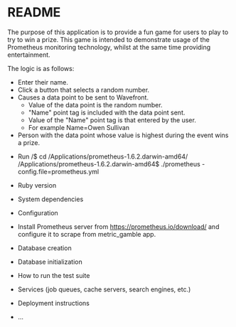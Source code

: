 # README

The purpose of this application is to provide a fun game for users to play to
try to win a prize. This game is intended to demonstrate usage of the Prometheus monitoring technology,
 whilst at the same time providing entertainment.

The logic is as follows:
- Enter their name.
- Click a button that selects a random number.
- Causes a data point to be sent to Wavefront.
  - Value of the data point is the random number.
  - "Name" point tag is included with the data point sent.
  - Value of the "Name" point tag is that entered by the user.
  - For example Name=Owen Sullivan
- Person with the data point whose value is highest during the event wins a prize.

* Run
/$ cd /Applications/prometheus-1.6.2.darwin-amd64/
/Applications/prometheus-1.6.2.darwin-amd64$ ./prometheus -config.file=prometheus.yml

* Ruby version

* System dependencies

* Configuration
- Install Prometheus server from https://prometheus.io/download/ and configure it to scrape from metric_gamble app.

* Database creation

* Database initialization

* How to run the test suite

* Services (job queues, cache servers, search engines, etc.)

* Deployment instructions

* ...
